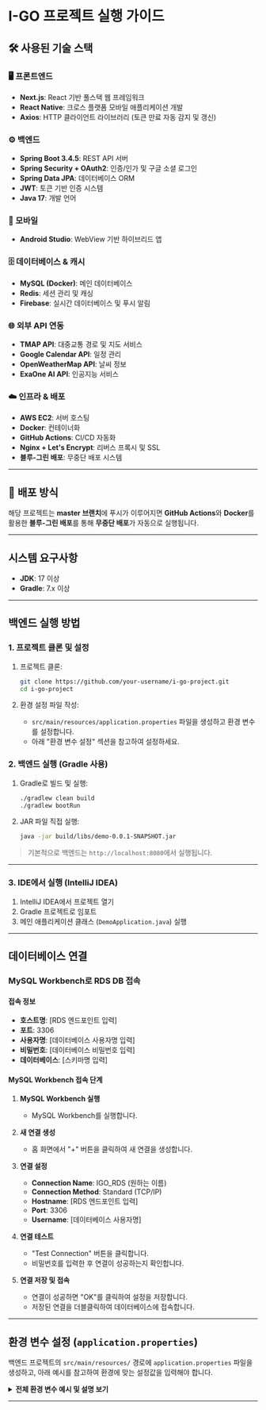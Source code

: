 # I-GO 프로젝트 실행 가이드

## 🛠️ 사용된 기술 스택

### 🖥️ 프론트엔드
- **Next.js**: React 기반 풀스택 웹 프레임워크
- **React Native**: 크로스 플랫폼 모바일 애플리케이션 개발
- **Axios**: HTTP 클라이언트 라이브러리 (토큰 만료 자동 감지 및 갱신)

### ⚙️ 백엔드
- **Spring Boot 3.4.5**: REST API 서버
- **Spring Security + OAuth2**: 인증/인가 및 구글 소셜 로그인
- **Spring Data JPA**: 데이터베이스 ORM
- **JWT**: 토큰 기반 인증 시스템
- **Java 17**: 개발 언어

### 📱 모바일
- **Android Studio**: WebView 기반 하이브리드 앱

### 🗄️ 데이터베이스 & 캐시
- **MySQL (Docker)**: 메인 데이터베이스
- **Redis**: 세션 관리 및 캐싱
- **Firebase**: 실시간 데이터베이스 및 푸시 알림

### 🌐 외부 API 연동
- **TMAP API**: 대중교통 경로 및 지도 서비스
- **Google Calendar API**: 일정 관리
- **OpenWeatherMap API**: 날씨 정보
- **ExaOne AI API**: 인공지능 서비스

### ☁️ 인프라 & 배포
- **AWS EC2**: 서버 호스팅
- **Docker**: 컨테이너화
- **GitHub Actions**: CI/CD 자동화
- **Nginx + Let's Encrypt**: 리버스 프록시 및 SSL
- **블루-그린 배포**: 무중단 배포 시스템

---

## 🚀 배포 방식

해당 프로젝트는 **master 브랜치**에 푸시가 이루어지면 **GitHub Actions**와 **Docker**를 활용한 **블루-그린 배포**를 통해 **무중단 배포**가 자동으로 실행됩니다.

---

## 시스템 요구사항

* **JDK**: 17 이상
* **Gradle**: 7.x 이상

---

## 백엔드 실행 방법

### 1. 프로젝트 클론 및 설정

1. 프로젝트 클론:

   ```bash
   git clone https://github.com/your-username/i-go-project.git
   cd i-go-project
   ```

2. 환경 설정 파일 작성:
   - `src/main/resources/application.properties` 파일을 생성하고 환경 변수를 설정합니다.
   - 아래 "환경 변수 설정" 섹션을 참고하여 설정하세요.

### 2. 백엔드 실행 (Gradle 사용)

1. Gradle로 빌드 및 실행:

   ```bash
   ./gradlew clean build
   ./gradlew bootRun
   ```

2. JAR 파일 직접 실행:

   ```bash
   java -jar build/libs/demo-0.0.1-SNAPSHOT.jar
   ```

> 기본적으로 백엔드는 `http://localhost:8080`에서 실행됩니다.

---

### 3. IDE에서 실행 (IntelliJ IDEA)

1. IntelliJ IDEA에서 프로젝트 열기
2. Gradle 프로젝트로 임포트
3. 메인 애플리케이션 클래스 (`DemoApplication.java`) 실행

---

## 데이터베이스 연결

### MySQL Workbench로 RDS DB 접속

#### 접속 정보
- **호스트명**: [RDS 엔드포인트 입력]
- **포트**: 3306
- **사용자명**: [데이터베이스 사용자명 입력]
- **비밀번호**: [데이터베이스 비밀번호 입력]
- **데이터베이스**: [스키마명 입력]

#### MySQL Workbench 접속 단계

1. **MySQL Workbench 실행**
   - MySQL Workbench를 실행합니다.

2. **새 연결 생성**
   - 홈 화면에서 "+" 버튼을 클릭하여 새 연결을 생성합니다.

3. **연결 설정**
   - **Connection Name**: IGO_RDS (원하는 이름)
   - **Connection Method**: Standard (TCP/IP)
   - **Hostname**: [RDS 엔드포인트 입력]
   - **Port**: 3306
   - **Username**: [데이터베이스 사용자명]

4. **연결 테스트**
   - "Test Connection" 버튼을 클릭합니다.
   - 비밀번호를 입력한 후 연결이 성공하는지 확인합니다.

5. **연결 저장 및 접속**
   - 연결이 성공하면 "OK"를 클릭하여 설정을 저장합니다.
   - 저장된 연결을 더블클릭하여 데이터베이스에 접속합니다.

---

## 환경 변수 설정 (`application.properties`)

백엔드 프로젝트의 `src/main/resources/` 경로에 `application.properties` 파일을 생성하고, 아래 예시를 참고하여 환경에 맞는 설정값을 입력해야 합니다.


<details>
<summary><strong>전체 환경 변수 예시 및 설명 보기</strong></summary>

```properties
# 애플리케이션 기본 설정
spring.application.name=IGO
spring.security.user.name=user                    # 기본 보안 사용자명
spring.security.user.password=1234                # 기본 보안 비밀번호

# JPA/Hibernate 설정
spring.jpa.hibernate.ddl-auto=update              # 테이블 자동 생성/업데이트 (create, update, validate, create-drop)
spring.jpa.show-sql=true                          # SQL 쿼리 로그 출력
spring.jpa.properties.hibernate.format_sql=true   # SQL 쿼리 포맷팅

# 서버 설정
server.address=0.0.0.0                            # 모든 네트워크 인터페이스에서 접근 허용
server.port=8080                                  # 서버 포트 설정
server.forward-headers-strategy=NATIVE            # 프록시 헤더 처리 전략

# Thymeleaf 템플릿 엔진 설정
spring.thymeleaf.cache=false                      # 개발 시 템플릿 캐시 비활성화

# 데이터베이스 연결 설정
spring.datasource.driver-class-name=com.mysql.cj.jdbc.Driver
spring.datasource.url=jdbc:mysql://[RDS_ENDPOINT]:3306/[DATABASE_NAME]?serverTimezone=Asia/Seoul&characterEncoding=UTF-8
spring.datasource.username=[DB_USERNAME]          # 데이터베이스 사용자명
spring.datasource.password=[DB_PASSWORD]          # 데이터베이스 비밀번호

# JWT 토큰 설정
jwt.secret=[JWT_SECRET_KEY]                       # JWT 서명용 비밀키 (충분히 복잡한 문자열)
jwt.refresh=14400000                              # 리프레시 토큰 만료시간 (밀리초)
jwt.expiration-hours=3600000                      # 액세스 토큰 만료시간 (밀리초)

# Google OAuth2 설정
spring.security.oauth2.client.registration.google.client-id=[GOOGLE_CLIENT_ID]
spring.security.oauth2.client.registration.google.client-secret=[GOOGLE_CLIENT_SECRET]
spring.security.oauth2.client.registration.google.scope=email,profile,https://www.googleapis.com/auth/calendar,https://www.googleapis.com/auth/calendar.events
spring.security.oauth2.client.registration.google.redirect-uri=https://igo.ai.kr/login/oauth2/code/google

# Google OAuth2 제공자 설정
spring.security.oauth2.client.provider.google.authorization-uri=https://accounts.google.com/o/oauth2/v2/auth
spring.security.oauth2.client.provider.google.token-uri=https://www.googleapis.com/oauth2/v4/token
spring.security.oauth2.client.provider.google.user-info-uri=https://www.googleapis.com/oauth2/v3/userinfo
spring.security.oauth2.client.provider.google.user-name-attribute=sub

# 프론트엔드 URL 설정
frontend.url=https://igo.ai.kr                    # CORS 및 리다이렉션용 프론트엔드 URL

# 로깅 설정
logging.level.org.springframework.web=DEBUG       # Spring Web 로그 레벨
logging.level.org.springframework.security=DEBUG  # Spring Security 로그 레벨

# 외부 API 설정
exaone.api.url=[EXAONE AI API ENDPOINT]           # EXAONE AI API 엔드포인트

# Firebase 설정
firebase.key.path=firebase/igo-project-56559-firebase-adminsdk-fbsvc-ddd43a3897.json  # Firebase 서비스 계정 키 파일 경로

# T맵 API 설정
tmap.appkey=[TMAP_APP_KEY]                        # T맵 API 키
tmap.transit.appkey=[TMAP_TRANSIT_KEY]            # T맵 대중교통 API 키

# Spring Boot Actuator 헬스체크 설정 (블루-그린 배포용)
management.endpoints.web.exposure.include=health  # 헬스체크 엔드포인트 노출
management.endpoint.health.show-details=always    # 헬스체크 상세 정보 표시
```

### 설정값 변경 가이드

1. **`[RDS_ENDPOINT]`**: AWS RDS MySQL 인스턴스의 엔드포인트를 입력
2. **`[DATABASE_NAME]`**: 사용할 데이터베이스(스키마) 이름
3. **`[DB_USERNAME]`, `[DB_PASSWORD]`**: 데이터베이스 접속 계정 정보
4. **`[JWT_SECRET_KEY]`**: JWT 토큰 서명용 비밀키 (최소 256비트 권장)
5. **`[GOOGLE_CLIENT_ID]`, `[GOOGLE_CLIENT_SECRET]`**: Google OAuth2 애플리케이션 정보
6. **`[TMAP_APP_KEY]`, `[TMAP_TRANSIT_KEY]`**: T맵 API 서비스 키

</details>


---

